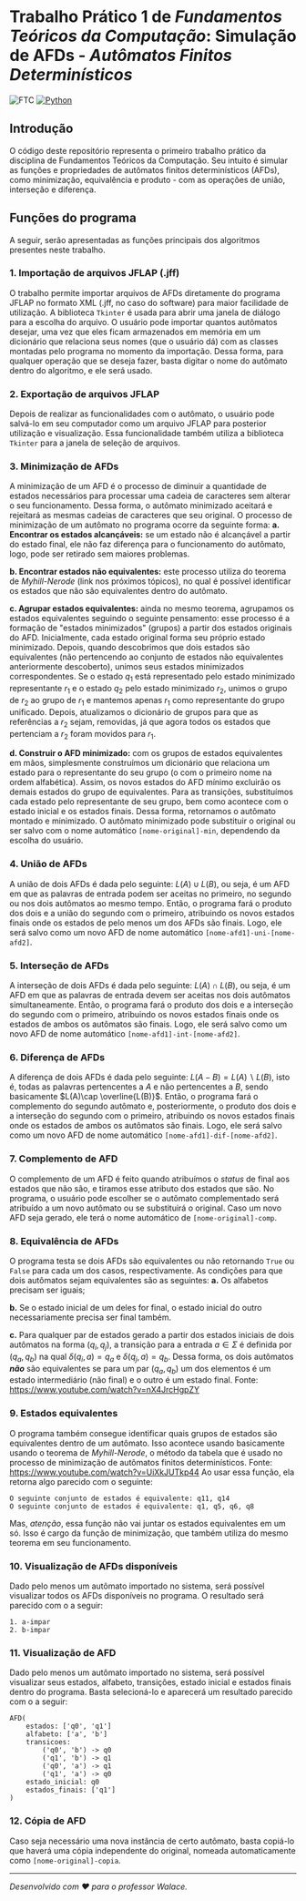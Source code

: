 
# Trabalho Prático 1 de *Fundamentos Teóricos da Computação*: Simulação de AFDs - *Autômatos Finitos Determinísticos*  
  
![FTC](https://img.shields.io/badge/IFMG-Fundamentos%20Te%C3%B3ricos%20da%20Computa%C3%A7%C3%A3o-0b3f9e)  [![Python](https://img.shields.io/badge/python-3.13.2-blue)](https://www.python.org/)  
  
## Introdução  
O código deste repositório representa o primeiro trabalho prático da disciplina de Fundamentos Teóricos da Computação.  Seu intuito é simular as funções e propriedades de autômatos finitos determinísticos (AFDs), como minimização, equivalência e produto - com as operações de união, interseção e diferença.

## Funções do programa
A seguir, serão apresentadas as funções principais dos algoritmos presentes neste trabalho.

### 1. Importação de arquivos JFLAP (.jff)
O trabalho permite importar arquivos de AFDs diretamente do programa JFLAP no formato XML (.jff, no caso do software) para maior facilidade de utilização. A biblioteca `Tkinter` é usada para abrir uma janela de diálogo para a escolha do arquivo.
O usuário pode importar quantos autômatos desejar, uma vez que eles ficam armazenados em memória em um dicionário que relaciona seus nomes (que o usuário dá) com as classes montadas pelo programa no momento da importação. Dessa forma, para qualquer operação que se deseja fazer, basta digitar o nome do autômato dentro do algoritmo, e ele será usado.

### 2. Exportação de arquivos JFLAP
Depois de realizar as funcionalidades com o autômato, o usuário pode salvá-lo em seu computador como um arquivo JFLAP para posterior utilização e visualização. Essa funcionalidade também utiliza a biblioteca `Tkinter` para a janela de seleção de arquivos.

### 3. Minimização de AFDs
A minimização de um AFD é o processo de diminuir a quantidade de estados necessários para processar uma cadeia de caracteres sem alterar o seu funcionamento. Dessa forma, o autômato minimizado aceitará e rejeitará as mesmas cadeias de caracteres que seu original.
O processo de minimização de um autômato no programa ocorre da seguinte forma:
**a. Encontrar os estados alcançáveis:**  se um estado não é alcançável a partir do estado final, ele não faz diferença para o funcionamento do autômato, logo, pode ser retirado sem maiores problemas.

**b. Encontrar estados não equivalentes:** este processo utiliza do teorema de _Myhill-Nerode_ (link nos próximos tópicos), no qual é possível identificar os estados que não são equivalentes dentro do autômato.

**c. Agrupar estados equivalentes:** ainda no mesmo teorema, agrupamos os estados equivalentes seguindo o seguinte pensamento: esse processo é a formação de "estados minimizados" (grupos) a partir dos estados originais do AFD. Inicialmente, cada estado original forma seu próprio estado minimizado. Depois, quando descobrimos que dois estados são equivalentes (não pertencendo ao conjunto de estados não equivalentes anteriormente descoberto), unimos seus estados minimizados correspondentes. Se o estado $q_1$ está representado pelo estado minimizado representante $r_1$ e o estado $q_2$ pelo estado minimizado $r_2$, unimos o grupo de $r_2$ ao grupo de $r_1$ e mantemos apenas $r_1$ como representante do grupo unificado. Depois, atualizamos o dicionário de grupos para que as referências a $r_2$ sejam, removidas, já que agora todos os estados que pertenciam a $r_2$ foram movidos para $r_1$.

**d. Construir o AFD minimizado:** com os grupos de estados equivalentes em mãos, simplesmente construímos um dicionário que relaciona um estado para o representante do seu grupo (o com o primeiro nome na ordem alfabética). Assim, os novos estados do AFD mínimo excluirão os demais estados do grupo de equivalentes. Para as transições, substituímos cada estado pelo representante de seu grupo, bem como acontece com o estado inicial e os estados finais. Dessa forma, retornamos o autômato montado e minimizado.
O autômato minimizado pode substituir o original ou ser salvo com o nome automático `[nome-original]-min`, dependendo da escolha do usuário.

### 4. União de AFDs
A união de dois AFDs é dada pelo seguinte: $L(A) \cup L(B)$, ou seja, é um AFD em que as palavras de entrada podem ser aceitas no primeiro, no segundo ou nos dois autômatos ao mesmo tempo.
Então, o programa fará o produto dos dois e a união do segundo com o primeiro, atribuindo os novos estados finais onde os estados de pelo menos um dos AFDs são finais. Logo, ele será salvo como um novo AFD de nome automático `[nome-afd1]-uni-[nome-afd2]`.

### 5. Interseção de AFDs
A interseção de dois AFDs é dada pelo seguinte: $L(A)\cap L(B)$, ou seja, é um AFD em que as palavras de entrada devem ser aceitas nos dois autômatos simultaneamente.
Então, o programa fará o produto dos dois e a interseção do segundo com o primeiro, atribuindo os novos estados finais onde os estados de ambos os autômatos são finais. Logo, ele será salvo como um novo AFD de nome automático `[nome-afd1]-int-[nome-afd2]`.

### 6. Diferença de AFDs
A diferença de dois AFDs é dada pelo seguinte: $L(A-B) = L(A) ∖ L(B)$, isto é, todas as palavras pertencentes a $A$ e não pertencentes a $B$, sendo basicamente $L(A)\cap \overline{L(B)}$.
Então, o programa fará o complemento do segundo autômato e, posteriormente, o produto dos dois e a interseção do segundo com o primeiro, atribuindo os novos estados finais onde os estados de ambos os autômatos são finais. Logo, ele será salvo como um novo AFD de nome automático `[nome-afd1]-dif-[nome-afd2]`.

### 7. Complemento de AFD
O complemento de um AFD é feito quando atribuímos o _status_ de final aos estados que não são, e tiramos esse atributo dos estados que são. No programa, o usuário pode escolher se o autômato complementado será atribuído a um novo autômato ou se substituirá o original. Caso um novo AFD seja gerado, ele terá o nome automático de `[nome-original]-comp`.

### 8. Equivalência de AFDs
O programa testa se dois AFDs são equivalentes ou não retornando `True` ou `False` para cada um dos casos, respectivamente. As condições para que dois autômatos sejam equivalentes são as seguintes:
**a.** Os alfabetos precisam ser iguais;

**b.** Se o estado inicial de um deles for final, o estado inicial do outro necessariamente precisa ser final também.

**c.** Para qualquer par de estados gerado a partir dos estados iniciais de dois autômatos na forma $(q_i, q_j)$, a transição para a entrada $a \in \Sigma$ é definida por $(q_a, q_b)$ na qual $\delta(q_i,a)=q_a$ e $\delta(q_j,a)=q_b$. Dessa forma, os dois autômatos **_não_** são equivalentes se para um par $(q_a, q_b)$ um dos elementos é um estado intermediário (não final) e o outro é um estado final. Fonte: https://www.youtube.com/watch?v=nX4JrcHgpZY

### 9. Estados equivalentes
O programa também consegue identificar quais grupos de estados são equivalentes dentro de um autômato. Isso acontece usando basicamente usando o teorema de _Myhill-Nerode_, o método da tabela que é usado no processo de minimização de autômatos finitos determinísticos. Fonte: https://www.youtube.com/watch?v=UiXkJUTkp44
Ao usar essa função, ela retorna algo parecido com o seguinte:
```text
O seguinte conjunto de estados é equivalente: q11, q14
O seguinte conjunto de estados é equivalente: q1, q5, q6, q8
```
Mas, _atenção_, essa função não vai juntar os estados equivalentes em um só. Isso é cargo da função de minimização, que também utiliza do mesmo teorema em seu funcionamento.

### 10. Visualização de AFDs disponíveis
Dado pelo menos um autômato importado no sistema, será possível visualizar todos os AFDs disponíveis no programa. O resultado será parecido com o a seguir:
```text
1. a-impar
2. b-impar
```

### 11. Visualização de AFD
Dado pelo menos um autômato importado no sistema, será possível visualizar seus estados, alfabeto, transições, estado inicial e estados finais dentro do programa. Basta selecioná-lo e aparecerá um resultado parecido com o a seguir:
```text
AFD(
    estados: ['q0', 'q1']
    alfabeto: ['a', 'b']
    transicoes:
	    ('q0', 'b') -> q0
	    ('q1', 'b') -> q1
	    ('q0', 'a') -> q1
	    ('q1', 'a') -> q0
    estado_inicial: q0
    estados_finais: ['q1']
)
```

### 12. Cópia de AFD
Caso seja necessário uma nova instância de certo autômato, basta copiá-lo que haverá uma cópia independente do original, nomeada automaticamente como `[nome-original]-copia`.
  
---  
  
*Desenvolvido com ❤️ para o professor Walace.*